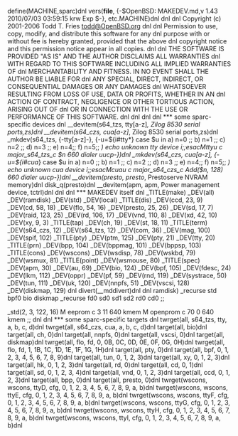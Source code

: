 define(MACHINE,sparc)dnl
vers(__file__,
	{-$OpenBSD: MAKEDEV.md,v 1.43 2010/07/03 03:59:15 krw Exp $-},
etc.MACHINE)dnl
dnl
dnl Copyright (c) 2001-2006 Todd T. Fries <todd@OpenBSD.org>
dnl
dnl Permission to use, copy, modify, and distribute this software for any
dnl purpose with or without fee is hereby granted, provided that the above
dnl copyright notice and this permission notice appear in all copies.
dnl
dnl THE SOFTWARE IS PROVIDED "AS IS" AND THE AUTHOR DISCLAIMS ALL WARRANTIES
dnl WITH REGARD TO THIS SOFTWARE INCLUDING ALL IMPLIED WARRANTIES OF
dnl MERCHANTABILITY AND FITNESS. IN NO EVENT SHALL THE AUTHOR BE LIABLE FOR
dnl ANY SPECIAL, DIRECT, INDIRECT, OR CONSEQUENTIAL DAMAGES OR ANY DAMAGES
dnl WHATSOEVER RESULTING FROM LOSS OF USE, DATA OR PROFITS, WHETHER IN AN
dnl ACTION OF CONTRACT, NEGLIGENCE OR OTHER TORTIOUS ACTION, ARISING OUT OF
dnl OR IN CONNECTION WITH THE USE OR PERFORMANCE OF THIS SOFTWARE.
dnl
dnl
dnl
dnl *** some sparc-specific devices
dnl
__devitem(s64_tzs, tty[a-z]*, Zilog 8530 serial ports,zs)dnl
__devitem(s64_czs, cua[a-z]*, Zilog 8530 serial ports,zs)dnl
_mkdev(s64_tzs, {-tty[a-z]-}, {-u=${i#tty*}
	case $u in
	a) n=0 ;;
	b) n=1 ;;
	c) n=2 ;;
	d) n=3 ;;
	e) n=4;;
	f) n=5;;
	*) echo unknown tty device $i ;;
	esac
	M tty$u c major_s64_tzs_c $n 660 dialer uucp-})dnl
_mkdev(s64_czs, cua[a-z], {-u=${i#cua*}
	case $u in
	a) n=0 ;;
	b) n=1 ;;
	c) n=2 ;;
	d) n=3 ;;
	e) n=4;;
	f) n=5;;
	*) echo unknown cua device $i ;;
	esac
	M cua$u c major_s64_czs_c Add($n, 128) 660 dialer uucp-})dnl
__devitem(presto, presto*, Prestoserve NVRAM memory)dnl
disk_q(presto)dnl
__devitem(apm, apm, Power management device, tctrl)dnl
dnl
dnl *** MAKEDEV itself
dnl
_TITLE(make)
_DEV(all)
_DEV(ramdisk)
_DEV(std)
_DEV(local)
_TITLE(dis)
_DEV(ccd, 23, 9)
_DEV(cd, 58, 18)
_DEV(flo, 54, 16)
_DEV(presto, 25, 26)
_DEV(sd, 17, 7)
_DEV(raid, 123, 25)
_DEV(rd, 106, 17)
_DEV(vnd, 110, 8)
_DEV(xd, 42, 10)
_DEV(xy, 9, 3)
_TITLE(tap)
_DEV(ch, 19)
_DEV(st, 18, 11)
_TITLE(term)
_DEV(s64_czs, 12)
_DEV(s64_tzs, 12)
_DEV(com, 36)
_DEV(mag, 100)
_DEV(spif, 102)
_TITLE(pty)
_DEV(ptm, 125)
_DEV(pty, 21)
_DEV(tty, 20)
_TITLE(prn)
_DEV(bpp, 104)
_DEV(bppmag, 101)
_DEV(bppsp, 103)
_TITLE(cons)
_DEV(wscons)
_DEV(wsdisp, 78)
_DEV(wskbd, 79)
_DEV(wsmux, 81)
_TITLE(point)
_DEV(wsmouse, 80)
_TITLE(spec)
_DEV(apm, 30)
_DEV(au, 69)
_DEV(bio, 124)
_DEV(bpf, 105)
_DEV(fdesc, 24)
_DEV(lkm, 112)
_DEV(oppr)
_DEV(pf, 59)
_DEV(rnd, 119)
_DEV(systrace, 50)
_DEV(tun, 111)
_DEV(uk, 120)
_DEV(nnpfs, 51)
_DEV(vscsi, 128)
_DEV(diskmap, 129)
dnl
divert(__mddivert)dnl
dnl
ramdisk)
	_recurse std bpf0 bio diskmap
	_recurse fd0 sd0 sd1 sd2 rd0 cd0
	;;

_std(2, 3, 122, 16)
	M eeprom	c 3 11	640 kmem
	M openprom	c 70 0	640 kmem
	;;
dnl
dnl *** some sparc-specific targets
dnl
twrget(all, s64_tzs, tty, a, b, c, d)dnl
twrget(all, s64_czs, cua, a, b, c, d)dnl
target(all, bio)dnl
target(all, ch, 0)dnl
target(all, nnpfs, 0)dnl
target(all, vscsi, 0)dnl
target(all, diskmap)dnl
twrget(all, flo, fd, 0, 0B, 0C, 0D, 0E, 0F, 0G, 0H)dnl
twrget(all, flo, fd, 1, 1B, 1C, 1D, 1E, 1F, 1G, 1H)dnl
target(all, pty, 0)dnl
target(all, bpf, 0, 1, 2, 3, 4, 5, 6, 7, 8, 9)dnl
target(all, tun, 0, 1, 2, 3)dnl
target(all, xy, 0, 1, 2, 3)dnl
target(all, hk, 0, 1, 2, 3)dnl
target(all, rd, 0)dnl
target(all, cd, 0, 1)dnl
target(all, sd, 0, 1, 2, 3, 4)dnl
target(all, vnd, 0, 1, 2, 3)dnl
target(all, ccd, 0, 1, 2, 3)dnl
target(all, bpp, 0)dnl
target(all, presto, 0)dnl
twrget(wscons, wscons, ttyD, cfg, 0, 1, 2, 3, 4, 5, 6, 7, 8, 9, a, b)dnl
twrget(wscons, wscons, ttyE, cfg, 0, 1, 2, 3, 4, 5, 6, 7, 8, 9, a, b)dnl
twrget(wscons, wscons, ttyF, cfg, 0, 1, 2, 3, 4, 5, 6, 7, 8, 9, a, b)dnl
twrget(wscons, wscons, ttyG, cfg, 0, 1, 2, 3, 4, 5, 6, 7, 8, 9, a, b)dnl
twrget(wscons, wscons, ttyH, cfg, 0, 1, 2, 3, 4, 5, 6, 7, 8, 9, a, b)dnl
twrget(wscons, wscons, ttyI, cfg, 0, 1, 2, 3, 4, 5, 6, 7, 8, 9, a, b)dnl
